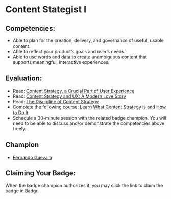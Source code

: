# Content Stategist I

## Competencies:
* Able to plan for the creation, delivery, and governance of useful, usable content.
* Able to reflect your product’s goals and user’s needs.  
* Able to use words and data to create unambiguous content that supports meaningful, interactive experiences.

## Evaluation:

* Read: [Content Strategy, a Crucial Part of User Experience](https://medium.com/inkoniq-blog/content-strategy-a-crucial-part-of-user-experience-a6e18ec93eda)
* Read: [Content Strategy and UX: A Modern Love Story](https://uxmag.com/articles/content-strategy-and-ux-a-modern-love-story)
* Read: [The Discipline of Content Strategy](https://alistapart.com/article/thedisciplineofcontentstrategy/)
* Complete the following course: [Learn What Content Strategy is and How to Do It ](https://academy.hubspot.com/courses/content-strategy)
* Schedule a 30-minute session with the related badge champion. You will need to be able to discuss and/or demonstrate the competencies above freely. 

## Champion

* [Fernando Guevara](mailto:fernando@acklenavenue.com)

## Claiming Your Badge:
When the badge champion authorizes it, you may click the link to claim the badge in Badgr.
